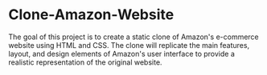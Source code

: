 # Clone-Amazon-Website
The goal of this project is to create a static clone of Amazon's e-commerce website using HTML and CSS. 
The clone will replicate the main features, layout, and design elements of Amazon's user interface to provide a realistic representation of the original website.
